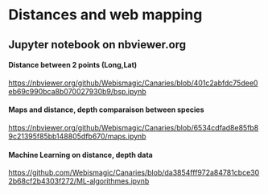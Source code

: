 # Distances and web mapping

## Jupyter notebook on nbviewer.org

#### Distance between 2 points (Long,Lat)
https://nbviewer.org/github/Webismagic/Canaries/blob/401c2abfdc75dee0eb69c990bca8b070027930b9/bsp.ipynb

#### Maps and distance, depth comparaison between species

https://nbviewer.org/github/Webismagic/Canaries/blob/6534cdfad8e85fb89c21395f85bb148805dfb670/maps.ipynb

#### Machine Learning on distance, depth data

https://github.com/Webismagic/Canaries/blob/da3854fff972a84781cbce302b68cf2b4303f272/ML-algorithmes.ipynb
